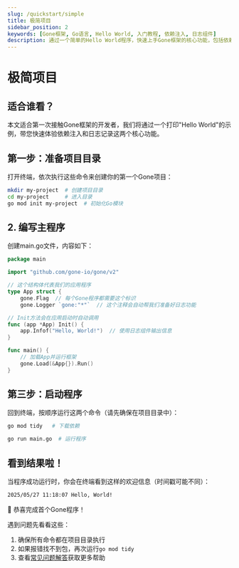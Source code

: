 ```yaml
---
slug: /quickstart/simple
title: 极简项目
sidebar_position: 2
keywords: [Gone框架, Go语言, Hello World, 入门教程, 依赖注入, 日志组件]
description: 通过一个简单的Hello World程序，快速上手Gone框架的核心功能，包括依赖注入和日志记录。适合Gone框架初学者。
---
```


# 极简项目

## 适合谁看？
本文适合第一次接触Gone框架的开发者，我们将通过一个打印"Hello World"的示例，带您快速体验依赖注入和日志记录这两个核心功能。

## 第一步：准备项目目录
打开终端，依次执行这些命令来创建你的第一个Gone项目：
```bash
mkdir my-project  # 创建项目目录
cd my-project     # 进入目录
go mod init my-project  # 初始化Go模块
```

## 2. 编写主程序
创建main.go文件，内容如下：
```go
package main

import "github.com/gone-io/gone/v2"

// 这个结构体代表我们的应用程序
type App struct {
    gone.Flag  // 每个Gone程序都需要这个标识
    gone.Logger `gone:"*"`  // 这个注释会自动帮我们准备好日志功能

// Init方法会在应用启动时自动调用
func (app *App) Init() {
    app.Infof("Hello, World!")  // 使用日志组件输出信息
}

func main() {
    // 加载App并运行框架
    gone.Load(&App{}).Run()
}
```
## 第三步：启动程序
回到终端，按顺序运行这两个命令（请先确保在项目目录中）：
```bash
go mod tidy   # 下载依赖

go run main.go  # 运行程序
```
## 看到结果啦！
当程序成功运行时，你会在终端看到这样的欢迎信息（时间戳可能不同）：
```bash
2025/05/27 11:18:07 Hello, World!
```

🎉 恭喜完成首个Gone程序！

遇到问题先看看这些：
1. 确保所有命令都在项目目录执行
2. 如果报错找不到包，再次运行`go mod tidy`
3. 查看[常见问题解答](#)获取更多帮助